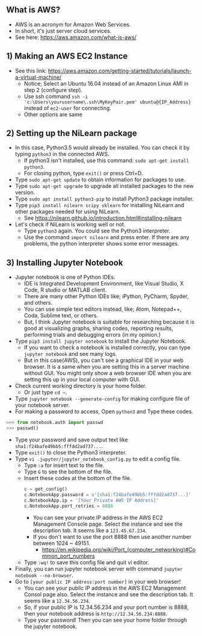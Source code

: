 ## What is AWS?
* AWS is an acronym for Amazon Web Services.
* In short, it's just server cloud services.
* See here: https://aws.amazon.com/what-is-aws/

## 1) Making an AWS EC2 Instance
* See this link: https://aws.amazon.com/getting-started/tutorials/launch-a-virtual-machine/
  * Notice; Select an Ubuntu 16.04 instead of an Amazon Linux AMI in step 2 (configure step).
  * Use ssh command `ssh -i 'c:\Users\yourusername\.ssh\MyKeyPair.pem' ubuntu@{IP_Address}` instead of `ec2-user` for connecting.
  * Other options are same

## 2) Setting up the NiLearn package
* In this case, Python3.5 would already be installed. You can check it by typing `python3` in the connected AWS.
  * If python3 isn't installed, use this command: `sudo apt-get install python3`.
  * For closing python, type `exit()` or press Ctrl+D.
* Type `sudo apt-get update` to obtain information for packages to use.
* Type `sudo apt-get upgrade` to upgrade all installed packages to the new version.
* Type `sudo apt install python3-pip` to install Python3 package installer.
* Type `pip3 install nilearn scipy sklearn` for installing NiLearn and other packages needed for using NiLearn.
  * See https://nilearn.github.io/introduction.html#installing-nilearn
* Let's check if NiLearn is working well or not.
  * Type `python3` again. You could see the Python3 interpreter.
  * Use the command `import nilearn` and press enter. If there are any problems, the python interpreter shows some error messages.

## 3) Installing Jupyter Notebook
* Jupyter notebook is one of Python IDEs.
   * IDE is Integrated Development Environment, like Visual Studio, X Code, R studio or MATLAB client.
   * There are many other Python IDEs like; iPython, PyCharm, Spyder, and others.
   * You can use simple text editors instead, like; Atom, Notepad++, Coda, Sublime text, or others. 
   * But, I think Jupyter notebook is suitable for researching because it is good at visualizing graphs, sharing codes, reporting results, performing trials and debugging errors (in my opinion.)
* Type `pip3 install jupyter notebook` to install the Jupyter Notebook.
  * If you want to check a notebook is installed correctly, you can type `jupyter notebook` and see many logs.
  * But in this case(AWS), you can't see a graphical IDE in your web browser. It is a same when you are setting this in a server machine without GUI. You might only show a web browser IDE when you are setting this up in your local computer with GUI.
* Check current working directory is your home folder.
  * Or just type `cd ~`.
* Type `jupyter notebook --generate-config` for making configure file of your notebook server. 
* For making a password to access, Open `python3` and Type these codes.
 ```python
 >>> from notebook.auth import passwd
 >>> passwd()
 ```
  * Type your password and save output text like `sha1:f24bafe49bb5:fffdd2ad737...`.
  * Type `exit()` to close the Python3 interpreter.
* Type `vi .jupyter/jupyter_notebook_config.py` to edit a config file.
  * Type `:a` for insert text to the file.
  * Type `G` to see the bottom of the file.
  * Insert these codes at the bottom of the file.
    ```python
    c = get_config()
    c.NotebookApp.password = u'[sha1:f24bafe49bb5:fffdd2ad737...]'
    c.NotebookApp.ip = '[Your Private AWS IP Address]'
    c.NotebookApp.port_retries = 8888
    ```
    * You can see your private IP address in the AWS EC2 Management Console page. Select the instance and see the description tab. It seems like a `123.45.67.234`.
    * If you don't want to use the port 8888 then use another number between 1024 ~ 49151.
      * https://en.wikipedia.org/wiki/Port_(computer_networking)#Common_port_numbers
  * Type `:wq!` to save this config file and quit vi editor.
* Finally, you can run jupyter notebook server with command `jupyter notebook --no-browser`.
* Go to `[your public IP address:port number]` in your web browser!
  * You can see your public IP address in the AWS EC2 Management Consol page also. Select the instance and see the description tab. It seems like a `12.34.56.234`.
  * So, if your public IP is 12.34.56.234 and your port number is 8888, then your notebook address is `http://12.34.56.234:8888`.
  * Type your password! Then you can see your home folder through the jupyter notebook.
